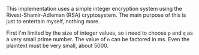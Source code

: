 This implementation uses a simple integer encryption system using the Rivest-Shamir-Adleman (RSA) cryptosystem. The main purpose of this is just to entertain myself, nothing more.

First i'm limited by the size of integer values, so i need to choose `p` and `q` as a very small prime number. The value of `n` can be factored in ms. Even the plaintext must be very small, about 5000.
